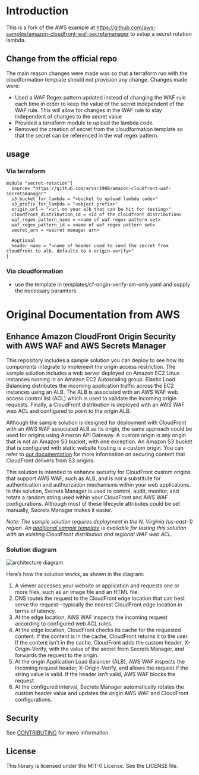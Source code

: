 # Introduction

This is a fork of the AWS example at https://github.com/aws-samples/amazon-cloudfront-waf-secretsmanager to setup a secret rotation lambda. 

## Change from the official repo

The main reason changes were made was so that a terraform run with the cloudformation template should not provision any change. Changes made were:

- Used a WAF Regex pattern updated instead of changing the WAF rule each time in order to keep the value of the secret independent of the WAF rule. This will allow for changes in the WAF rule to stay independent of changes to the secret value
- Provided a terraform module to upload the lambda code.
- Removed the creation of secret from the cloudformation template so that the secret can be referenced in the waf regex pattern.

## usage
### Via terraform 
```
module "secret-rotation"{
  source= "https://github.com/arvsr1988/amazon-cloudfront-waf-secretsmanager"
  s3_bucket_for_lambda = "<bucket to upload lambda code>"
  s3_prefix_for_lambda = "<object prefix>"
  origin_url = "<url on your alb that can be hit for testing>"
  cloudfront_distribution_id = <id of the cloudfront distribution>
  waf_regex_pattern_name = <name of waf regex pattern set>
  waf_regex_pattern_id = <name of waf regex pattern set>
  secret_arn = <secret manager arn>

  #optional
  header_name = "<name of header used to send the secret from cloudfront to alb. defaults to x-origin-verify>"
}
```

### Via cloudformation

- use the template in templates/cf-origin-verify-sm-only.yaml and supply the necessary paramters


# Original Documentation from AWS 

## Enhance Amazon CloudFront Origin Security with AWS WAF and AWS Secrets Manager

This repository includes a sample solution you can deploy to see how its components integrate to implement the origin access restriction. The sample solution includes a web server deployed on Amazon EC2 Linux instances running in an Amazon EC2 Autoscaling group. Elastic Load Balancing distributes the incoming application traffic across the EC2 instances using an ALB. The ALB is associated with an AWS WAF web access control list (ACL) which is used to validate the incoming origin requests. Finally, a CloudFront distribution is deployed with an AWS WAF web ACL and configured to point to the origin ALB.

Although the sample solution is designed for deployment with CloudFront with an AWS WAF associated ALB as its origin, the same approach could be used for origins using Amazon API Gateway. A custom origin is any origin that is not an Amazon S3 bucket, with one exception. An Amazon S3 bucket that is configured with static website hosting is a custom origin. You can refer to [our documentation](https://docs.aws.amazon.com/AmazonCloudFront/latest/DeveloperGuide/SecurityAndPrivateContent.html) for more information on securing content that CloudFront delivers from S3 origins. 

This solution is intended to enhance security for CloudFront custom origins that support AWS WAF, such as ALB, and is not a substitute for authentication and authorization mechanisms within your web applications. In this solution, Secrets Manager is used to control, audit, monitor, and rotate a random string used within your CloudFront and AWS WAF configurations. Although most of these lifecycle attributes could be set manually, Secrets Manager makes it easier.

_Note: The sample solution requires deployment in the N. Virginia (us-east-1) region. An [additional sample template](templates/cf-origin-verify-sm-only.yaml) is available for testing this solution with an existing CloudFront distribution and regional WAF web ACL._

### Solution diagram

![architecture diagram](images/solutiondiagram.png)

Here’s how the solution works, as shown in the diagram:

1.	A viewer accesses your website or application and requests one or more files, such as an image file and an HTML file. 
2.	DNS routes the request to the CloudFront edge location that can best serve the request—typically the nearest CloudFront edge location in terms of latency.
3.	At the edge location, AWS WAF inspects the incoming request according to configured web ACL rules.
4.	At the edge location, CloudFront checks its cache for the requested content. If the content is in the cache, CloudFront returns it to the user. If the content isn’t in the cache, CloudFront adds the custom header, X-Origin-Verify, with the value of the secret from Secrets Manager, and forwards the request to the origin.
5.	At the origin Application Load Balancer (ALB), AWS WAF inspects the incoming request header, X-Origin-Verify, and allows the request if the string value is valid. If the header isn’t valid, AWS WAF blocks the request.
6.	At the configured interval, Secrets Manager automatically rotates the custom header value and updates the origin AWS WAF and CloudFront configurations.

## Security

See [CONTRIBUTING](CONTRIBUTING.md#security-issue-notifications) for more information.

## License

This library is licensed under the MIT-0 License. See the LICENSE file.

